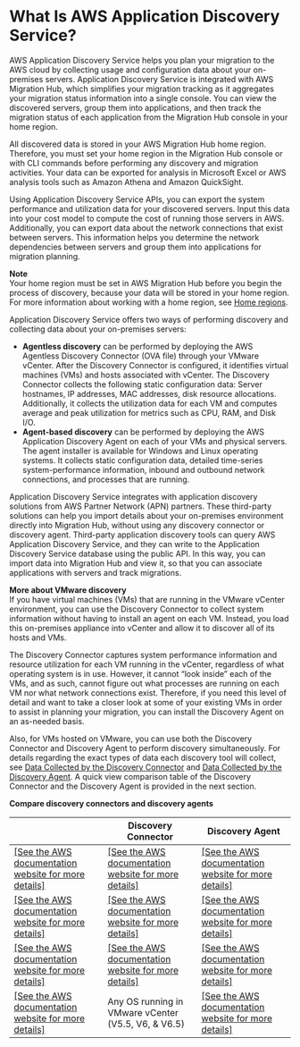 # What Is AWS Application Discovery Service?<a name="what-is-appdiscovery"></a>

AWS Application Discovery Service helps you plan your migration to the AWS cloud by collecting usage and configuration data about your on\-premises servers\. Application Discovery Service is integrated with AWS Migration Hub, which simplifies your migration tracking as it aggregates your migration status information into a single console\. You can view the discovered servers, group them into applications, and then track the migration status of each application from the Migration Hub console in your home region\.

All discovered data is stored in your AWS Migration Hub home region\. Therefore, you must set your home region in the Migration Hub console or with CLI commands before performing any discovery and migration activities\. Your data can be exported for analysis in Microsoft Excel or AWS analysis tools such as Amazon Athena and Amazon QuickSight\.

Using Application Discovery Service APIs, you can export the system performance and utilization data for your discovered servers\. Input this data into your cost model to compute the cost of running those servers in AWS\. Additionally, you can export data about the network connections that exist between servers\. This information helps you determine the network dependencies between servers and group them into applications for migration planning\.

**Note**  
Your home region must be set in AWS Migration Hub before you begin the process of discovery, because your data will be stored in your home region\. For more information about working with a home region, see [Home regions](https://docs.aws.amazon.com/migrationhub/latest/ug/home-region.html)\.

Application Discovery Service offers two ways of performing discovery and collecting data about your on\-premises servers:
+ **Agentless discovery** can be performed by deploying the AWS Agentless Discovery Connector \(OVA file\) through your VMware vCenter\. After the Discovery Connector is configured, it identifies virtual machines \(VMs\) and hosts associated with vCenter\. The Discovery Connector collects the following static configuration data: Server hostnames, IP addresses, MAC addresses, disk resource allocations\. Additionally, it collects the utilization data for each VM and computes average and peak utilization for metrics such as CPU, RAM, and Disk I/O\.
+ **Agent\-based discovery** can be performed by deploying the AWS Application Discovery Agent on each of your VMs and physical servers\. The agent installer is available for Windows and Linux operating systems\. It collects static configuration data, detailed time\-series system\-performance information, inbound and outbound network connections, and processes that are running\.

Application Discovery Service integrates with application discovery solutions from AWS Partner Network \(APN\) partners\. These third\-party solutions can help you import details about your on\-premises environment directly into Migration Hub, without using any discovery connector or discovery agent\. Third\-party application discovery tools can query AWS Application Discovery Service, and they can write to the Application Discovery Service database using the public API\. In this way, you can import data into Migration Hub and view it, so that you can associate applications with servers and track migrations\. 

**More about VMware discovery**  
If you have virtual machines \(VMs\) that are running in the VMware vCenter environment, you can use the Discovery Connector to collect system information without having to install an agent on each VM\. Instead, you load this on\-premises appliance into vCenter and allow it to discover all of its hosts and VMs\. 

The Discovery Connector captures system performance information and resource utilization for each VM running in the vCenter, regardless of what operating system is in use\. However, it cannot “look inside” each of the VMs, and as such, cannot figure out what processes are running on each VM nor what network connections exist\. Therefore, if you need this level of detail and want to take a closer look at some of your existing VMs in order to assist in planning your migration, you can install the Discovery Agent on an as\-needed basis\.

Also, for VMs hosted on VMware, you can use both the Discovery Connector and Discovery Agent to perform  discovery simultaneously\. For details regarding the exact types of data each discovery tool will collect, see [Data Collected by the Discovery Connector](discovery-connector.md#agentless-data-collected) and [Data Collected by the Discovery Agent](discovery-agent.md#agent-data-collected)\. A quick view comparison table of the Discovery Connector and the Discovery Agent is provided in the next section\.


**Compare discovery connectors and discovery agents**  

|  | Discovery Connector | Discovery Agent | 
| --- | --- | --- | 
| [\[See the AWS documentation website for more details\]](http://docs.aws.amazon.com/application-discovery/latest/userguide/what-is-appdiscovery.html) | [\[See the AWS documentation website for more details\]](http://docs.aws.amazon.com/application-discovery/latest/userguide/what-is-appdiscovery.html) |  [\[See the AWS documentation website for more details\]](http://docs.aws.amazon.com/application-discovery/latest/userguide/what-is-appdiscovery.html)  | 
| [\[See the AWS documentation website for more details\]](http://docs.aws.amazon.com/application-discovery/latest/userguide/what-is-appdiscovery.html) | [\[See the AWS documentation website for more details\]](http://docs.aws.amazon.com/application-discovery/latest/userguide/what-is-appdiscovery.html) |  [\[See the AWS documentation website for more details\]](http://docs.aws.amazon.com/application-discovery/latest/userguide/what-is-appdiscovery.html)  | 
| [\[See the AWS documentation website for more details\]](http://docs.aws.amazon.com/application-discovery/latest/userguide/what-is-appdiscovery.html) | [\[See the AWS documentation website for more details\]](http://docs.aws.amazon.com/application-discovery/latest/userguide/what-is-appdiscovery.html) |  [\[See the AWS documentation website for more details\]](http://docs.aws.amazon.com/application-discovery/latest/userguide/what-is-appdiscovery.html)  | 
| [\[See the AWS documentation website for more details\]](http://docs.aws.amazon.com/application-discovery/latest/userguide/what-is-appdiscovery.html) | Any OS running in VMware vCenter \(V5\.5, V6, & V6\.5\) |  [\[See the AWS documentation website for more details\]](http://docs.aws.amazon.com/application-discovery/latest/userguide/what-is-appdiscovery.html)  | 